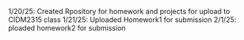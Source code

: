 1/20/25: Created Rpository for homework and projects for upload to CIDM2315 class
1/21/25: Uploaded Homework1 for submission
2/1/25: ploaded homework2 for submission

